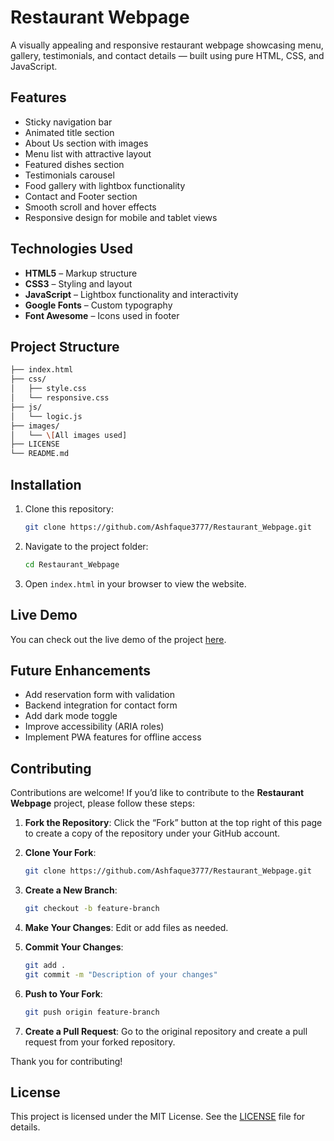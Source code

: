 # Restaurant Webpage

A visually appealing and responsive restaurant webpage showcasing menu, gallery, testimonials, and contact details — built using pure HTML, CSS, and JavaScript.

## Features

- Sticky navigation bar
- Animated title section
- About Us section with images
- Menu list with attractive layout
- Featured dishes section
- Testimonials carousel
- Food gallery with lightbox functionality
- Contact and Footer section
- Smooth scroll and hover effects
- Responsive design for mobile and tablet views

## Technologies Used

- **HTML5** – Markup structure
- **CSS3** – Styling and layout
- **JavaScript** – Lightbox functionality and interactivity
- **Google Fonts** – Custom typography
- **Font Awesome** – Icons used in footer

## Project Structure

```bash
├── index.html
├── css/
│   ├── style.css
│   └── responsive.css
├── js/
│   └── logic.js
├── images/
│   └── \[All images used]
├── LICENSE
└── README.md
```

## Installation

1. Clone this repository:
   ```bash
   git clone https://github.com/Ashfaque3777/Restaurant_Webpage.git
   ```
2. Navigate to the project folder:
   ```bash
   cd Restaurant_Webpage
   ```
3. Open `index.html` in your browser to view the website.

## Live Demo

You can check out the live demo of the project [here](https://restaurant-webpage-197786.netlify.app/).

## Future Enhancements

- Add reservation form with validation
- Backend integration for contact form
- Add dark mode toggle
- Improve accessibility (ARIA roles)
- Implement PWA features for offline access

## Contributing

Contributions are welcome! If you’d like to contribute to the **Restaurant Webpage** project, please follow these steps:

1. **Fork the Repository**: Click the “Fork” button at the top right of this page to create a copy of the repository under your GitHub account.
2. **Clone Your Fork**:

   ```bash
   git clone https://github.com/Ashfaque3777/Restaurant_Webpage.git
   ```

3. **Create a New Branch**:

   ```bash
   git checkout -b feature-branch
   ```

4. **Make Your Changes**: Edit or add files as needed.
5. **Commit Your Changes**:

   ```bash
   git add .
   git commit -m "Description of your changes"
   ```

6. **Push to Your Fork**:

   ```bash
   git push origin feature-branch
   ```

7. **Create a Pull Request**: Go to the original repository and create a pull request from your forked repository.

Thank you for contributing!

## License

This project is licensed under the MIT License. See the [LICENSE](./LICENSE) file for details.
